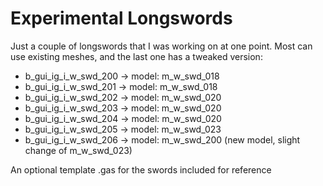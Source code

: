 # Experimental Longswords

Just a couple of longswords that I was working on at one point. Most can use existing meshes, and the last one has a tweaked version:


- b_gui_ig_i_w_swd_200 -> model: m_w_swd_018
- b_gui_ig_i_w_swd_201 -> model: m_w_swd_018
- b_gui_ig_i_w_swd_202 -> model: m_w_swd_020
- b_gui_ig_i_w_swd_203 -> model: m_w_swd_020
- b_gui_ig_i_w_swd_204 -> model: m_w_swd_020
- b_gui_ig_i_w_swd_205 -> model: m_w_swd_023
- b_gui_ig_i_w_swd_206 -> model: m_w_swd_200 (new model, slight change of m_w_swd_023)


An optional template .gas for the swords included for reference
